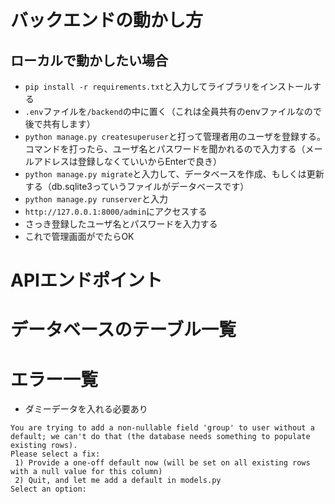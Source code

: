 # バックエンドの動かし方

## ローカルで動かしたい場合

- `pip install -r requirements.txt`と入力してライブラリをインストールする
- `.env`ファイルを`/backend`の中に置く（これは全員共有のenvファイルなので後で共有します）
- `python manage.py createsuperuser`と打って管理者用のユーザを登録する。
コマンドを打ったら、ユーザ名とパスワードを聞かれるので入力する（メールアドレスは登録しなくていいからEnterで良き）
- `python manage.py migrate`と入力して、データベースを作成、もしくは更新する（db.sqlite3っていうファイルがデータベースです）
- `python manage.py runserver`と入力
- `http://127.0.0.1:8000/admin`にアクセスする
- さっき登録したユーザ名とパスワードを入力する
- これで管理画面がでたらOK

# APIエンドポイント


# データベースのテーブル一覧


# エラー一覧
- ダミーデータを入れる必要あり
```
You are trying to add a non-nullable field 'group' to user without a default; we can't do that (the database needs something to populate existing rows).
Please select a fix:
 1) Provide a one-off default now (will be set on all existing rows with a null value for this column)
 2) Quit, and let me add a default in models.py
Select an option:
```